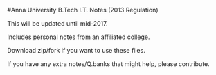 #Anna University B.Tech I.T. Notes (2013 Regulation)

This will be updated until mid-2017.

Includes personal notes from an affiliated college.

Download zip/fork if you want to use these files.

If you have any extra notes/Q.banks that might help, please contribute. 
